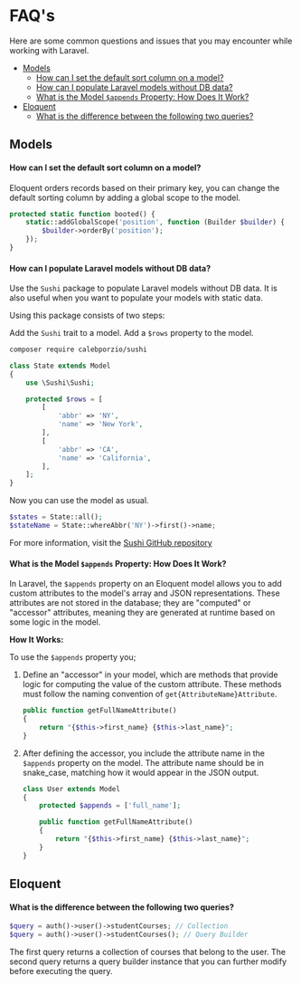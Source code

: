 # FAQ's

Here are some common questions and issues that you may encounter while working with Laravel.

- [Models](#models)
    - [How can I set the default sort column on a model?](#how-can-i-set-the-default-sort-column-on-a-model)
    - [How can I populate Laravel models without DB data?](#how-can-i-populate-laravel-models-without-db-data)
    - [What is the Model `$appends` Property: How Does It Work?](#what-is-the-model-appends-property-how-does-it-work)
- [Eloquent](#eloquent)
    - [What is the difference between the following two queries?](#what-is-the-difference-between-the-following-two-queries)

## Models

#### <question>How can I set the default sort column on a model?</question>

Eloquent orders records based on their primary key, you can change the default sorting column by
adding a global scope to the model.


```php +torchlight-php
protected static function booted() {
    static::addGlobalScope('position', function (Builder $builder) {
        $builder->orderBy('position');
    });
}
```

#### <question>How can I populate Laravel models without DB data?</question>

Use the `Sushi` package to populate Laravel models without DB data. It is also useful when you want
to populate your models with static data.

Using this package consists of two steps:

Add the `Sushi` trait to a model.
Add a `$rows` property to the model.

```bash
composer require calebporzio/sushi
```

```php +torchlight-php
class State extends Model
{
    use \Sushi\Sushi;

    protected $rows = [
        [
            'abbr' => 'NY',
            'name' => 'New York',
        ],
        [
            'abbr' => 'CA',
            'name' => 'California',
        ],
    ];
}
```

Now you can use the model as usual.

```php +torchlight-php
$states = State::all();
$stateName = State::whereAbbr('NY')->first()->name;
```

For more information, visit the <a href="https://github.com/calebporzio/sushi" target="blank">Sushi GitHub repository</a>


#### <question>What is the Model `$appends` Property: How Does It Work?</question>

In Laravel, the `$appends` property on an Eloquent model allows you to add custom attributes to the
model's array and JSON representations. These attributes are not stored in the database; they are
"computed" or "accessor" attributes, meaning they are generated at runtime based on some logic in
the model.

**How It Works:**

To use the `$appends` property you;

1. Define an "accessor" in your model, which are methods that provide logic for computing the value
   of the custom attribute. These methods must follow the naming convention of
   `get{AttributeName}Attribute`.

    ```php +torchlight-php
    public function getFullNameAttribute()
    {
        return "{$this->first_name} {$this->last_name}";
    }
    ```

2. After defining the accessor, you include the attribute name in the `$appends` property on the
   model. The attribute name should be in snake_case, matching how it would appear in the JSON
   output.

    ```php +torchlight-php
    class User extends Model
    {
        protected $appends = ['full_name'];

        public function getFullNameAttribute()
        {
            return "{$this->first_name} {$this->last_name}";
        }
    }
    ```


## Eloquent

#### <question>What is the difference between the following two queries?</question>

```php +torchlight-php
$query = auth()->user()->studentCourses; // Collection
$query = auth()->user()->studentCourses(); // Query Builder
```

The first query returns a collection of courses that belong to the user. The second query returns a
query builder instance that you can further modify before executing the query.


